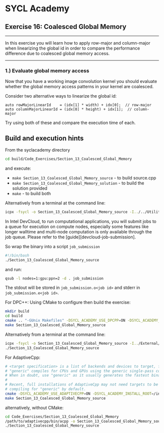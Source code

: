 # SYCL Academy

## Exercise 16: Coalesced Global Memory
---

In this exercise you will learn how to apply row-major and column-major when
linearizing the global id in order to compare the performance difference due to
coalesced global memory access.

---

### 1.) Evaluate global memory access

Now that you have a working image convolution kernel you should evaluate whether the
global memory access patterns in your kernel are coalesced.

Consider two alternative ways to linearize the global id:

```
auto rowMajorLinearId    = (idx[1] * width) + idx[0];  // row-major
auto columnMajorLinearId = (idx[0] * height) + idx[1];  // column-major
```

Try using both of these and compare the execution time of each.

## Build and execution hints

From the syclacademy directory
```sh
cd build/Code_Exercises/Section_13_Coalesced_Global_Memory
```
and execute:
* ```make Section_13_Coalesced_Global_Memory_source``` - to build source.cpp
* ```make Section_13_Coalesced_Global_Memory_solution``` - to build the solution provided
* ```make``` - to build both

Alternatively from a terminal at the command line:
```sh
icpx -fsycl -o Section_13_Coalesced_Global_Memory_source -I../../Utilities/include/ -I../../External/stb ../Code_Exercises/Section_13_Coalesced_Global_Memory/source.cpp
```

In Intel DevCloud, to run computational applications, you will submit jobs to a queue for execution on compute nodes,
especially some features like longer walltime and multi-node computation is only available through the job queue.
Please refer to the [guide][devcloud-job-submission].

So wrap the binary into a script `job_submission`
```sh
#!/bin/bash
./Section_13_Coalesced_Global_Memory_source
```
and run:
```sh
qsub -l nodes=1:gpu:ppn=2 -d . job_submission
```

The stdout will be stored in ```job_submission.o<job id>``` and stderr in ```job_submission.e<job id>```.

For DPC++:
Using CMake to configure then build the exercise:
```sh
mkdir build
cd build
cmake .. "-GUnix Makefiles" -DSYCL_ACADEMY_USE_DPCPP=ON -DSYCL_ACADEMY_ENABLE_SOLUTIONS=OFF -DCMAKE_C_COMPILER=icx -DCMAKE_CXX_COMPILER=icpx
make Section_13_Coalesced_Global_Memory_source
```
Alternatively from a terminal at the command line:
```sh
icpx -fsycl -o Section_13_Coalesced_Global_Memory_source -I../External/Catch2/single_include ../Code_Exercises/Section_13_Coalesced_Global_Memory/source.cpp
./Section_13_Coalesced_Global_Memory_source
```

For AdaptiveCpp:
```sh
# <target specification> is a list of backends and devices to target, for example
# "generic" compiles for CPUs and GPUs using the generic single-pass compiler.
# When in doubt, use "generic" as it usually generates the fastest binaries.
#
# Recent, full installations of AdaptiveCpp may not need targets to be provided,
# compiling for "generic" by default.
cmake -DSYCL_ACADEMY_USE_ADAPTIVECPP=ON -DSYCL_ACADEMY_INSTALL_ROOT=/insert/path/to/adaptivecpp -DACPP_TARGETS="<target specification>" ..
make Section_13_Coalesced_Global_Memory_source
```
alternatively, without CMake:
```sh
cd Code_Exercises/Section_13_Coalesced_Global_Memory
/path/to/adaptivecpp/bin/acpp -o Section_13_Coalesced_Global_Memory_source -I../../External/Catch2/single_include --acpp-targets="<target specification>" source.cpp
./Section_13_Coalesced_Global_Memory_source
```
